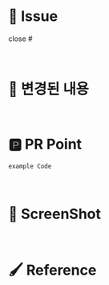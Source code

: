 <!-- 

Title: [prefix] #이슈번호 - 이슈 내용

Prefix

[Add]: 기능과 무관한 코드 추가 (라이브러리 추가, 유틸리티 함수 추가 등)
[Chore]: 그 이외의 잡일/ 버전 코드 수정, 패키지 구조 변경, 파일 이동, 파일이름 변경
[Comment]: 필요한 주석 추가 및 변경
[Del]: 쓸모없는 코드, 주석 삭제
[Design]: 뷰 구현 (UI 관련 코드 추가 및 수정)
[Docs]: README나 WIKI 등의 문서 개정
[Feat]: 새로운 기능 구현
[Fix]: 버그, 오류 해결, 코드 수정
[Merge]: 머지
[Refactor]: 전면 수정이 있을 때 사용합니다
[Remove]: 파일 삭제
[Setting]: 프로젝트 세팅 및 전반적 기능
[Test]: 테스트 코드

-->

# 🩵 Issue
<!-- #IssueNumber 써주세요 -->
<!-- 종료키워드 close, closes, closed- fix, fixes, fixed- resolve, resolves, resolved -->
close #

<br/>

# 💙 변경된 내용
<!-- 주요 작업 내용이나 리뷰어에게 알릴 메세지를 써주세요 -->

<br/>

# 🅿️ PR Point
<!-- 주요 코드를 써주세요 -->

```swift
example Code
```

<br/>

# 📘 ScreenShot
<!-- 큰 이미지, png 짜를때 재사용하세요.
<img src = "이미지_주소" width = "50%" height = "50%">
-->

<br/>

# 🖌️ Reference

<br/>
